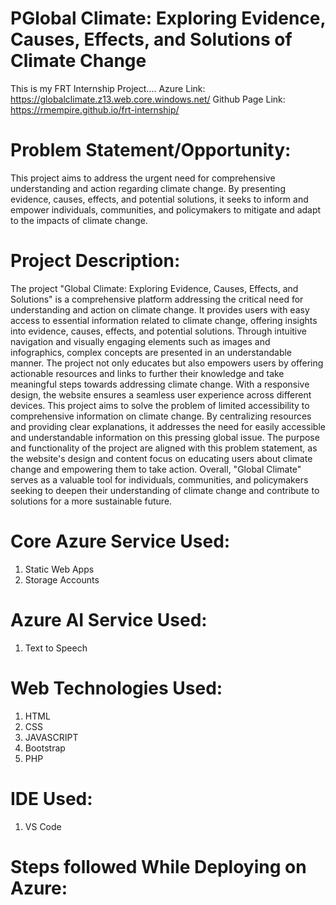 # PGlobal Climate: Exploring Evidence, Causes, Effects, and Solutions of Climate Change
This is my FRT Internship Project....
Azure Link: https://globalclimate.z13.web.core.windows.net/
Github Page Link: https://rmempire.github.io/frt-internship/
# Problem Statement/Opportunity:
This project aims to address the urgent need for comprehensive understanding and action regarding climate change. By presenting evidence, causes, effects, and potential solutions, it seeks to inform and empower individuals, communities, and policymakers to mitigate and adapt to the impacts of climate change.
# Project Description:
The project "Global Climate: Exploring Evidence, Causes, Effects, and Solutions" is a comprehensive platform addressing the critical need for understanding and action on climate change. It provides users with easy access to essential information related to climate change, offering insights into evidence, causes, effects, and potential solutions. Through intuitive navigation and visually engaging elements such as images and infographics, complex concepts are presented in an understandable manner. The project not only educates but also empowers users by offering actionable resources and links to further their knowledge and take meaningful steps towards addressing climate change. With a responsive design, the website ensures a seamless user experience across different devices.
This project aims to solve the problem of limited accessibility to comprehensive information on climate change. By centralizing resources and providing clear explanations, it addresses the need for easily accessible and understandable information on this pressing global issue. The purpose and functionality of the project are aligned with this problem statement, as the website's design and content focus on educating users about climate change and empowering them to take action. Overall, "Global Climate" serves as a valuable tool for individuals, communities, and policymakers seeking to deepen their understanding of climate change and contribute to solutions for a more sustainable future.
# Core Azure Service Used:
1) Static Web Apps
2) Storage Accounts
# Azure AI Service Used:
1) Text to Speech
# Web Technologies Used:
1) HTML
2) CSS
3) JAVASCRIPT
4) Bootstrap
5) PHP
# IDE Used: 
1) VS Code
# Steps followed While Deploying on Azure:
